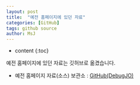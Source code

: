 ```yaml
---
layout: post
title:  "예전 홈페이지에 있던 자료"
categories: [GitHub]
tags: github source
author: MsJ
---
```


* content
{:toc}

예전 홈페이지에 있던 자료는 깃허브로 옮겼습니다.
* 예전 홈페이지 자료(소스) 보관소 : [GitHub(DebugJO)](https://github.com/DebugJO/HelloWorldSample/tree/master/DevSource/MSJO)
